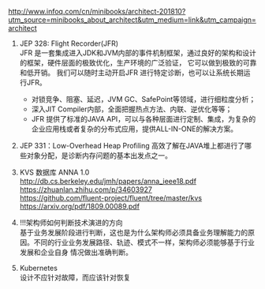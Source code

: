 http://www.infoq.com/cn/minibooks/architect-201810?utm_source=minibooks_about_architect&utm_medium=link&utm_campaign=architect



1. JEP 328: Flight Recorder(JFR)   
JFR 是一套集成进入JDK和JVM内部的事件机制框架，通过良好的架构和设计的框架，硬件层面的极致优化，生产环境的广泛验证，
它可以做到极致的可靠和低开销。
我们可以随时主动开启JFR 进行特定诊断，也可以让系统长期运行JFR。
    - 对锁竞争、阻塞、延迟，JVM GC、SafePoint等领域，进行细粒度分析；
    - 深入JIT Compiler内部，全面把握热点方法、内联、逆优化等等；
    - JFR 提供了标准的JAVA API，可以与各种层面进行定制、集成，为复杂的企业应用栈或者复杂的分布式应用，提供ALL-IN-ONE的解决方案。
    
2. JEP 331：Low-Overhead Heap Profiling
高效了解在JAVA堆上都进行了哪些对象分配，是诊断内存问题的基本出发点之一。


3. KVS 数据库  ANNA 1.0  
http://db.cs.berkeley.edu/jmh/papers/anna_ieee18.pdf  
https://zhuanlan.zhihu.com/p/34603927  
https://github.com/fluent-project/fluent/tree/master/kvs  
https://arxiv.org/pdf/1809.00089.pdf  

4. !!!架构师如何判断技术演进的方向  
基于业务发展阶段进行判断，这也是为什么架构师必须具备业务理解能力的原因。不同的行业业务发展路径、轨迹、模式不一样，架构师必须能够基于行业发展和企业自身
情况做出准确判断。

5. Kubernetes  
设计不应针对故障，而应该针对恢复


